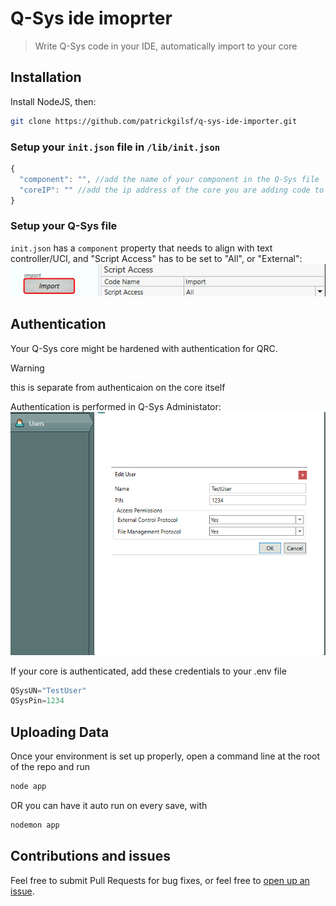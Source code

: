 # Q-Sys ide imoprter

> Write Q-Sys code in your IDE, automatically import to your core

## Installation

Install NodeJS, then:

```bash
git clone https://github.com/patrickgilsf/q-sys-ide-importer.git
```

### Setup your `init.json` file in `/lib/init.json`

```js
{
  "component": "", //add the name of your component in the Q-Sys file
  "coreIP": "" //add the ip address of the core you are adding code to
}
```

### Setup your Q-Sys file

`init.json` has a `component` property that needs to align with text controller/UCI, and "Script Access" has to be set to "All", or "External":
![Type Test](img/import_properties.png)

## Authentication

Your Q-Sys core might be hardened with authentication for QRC.
> [!WARNING]
> this is separate from authenticaion on the core itself

Authentication is performed in Q-Sys Administator:
![Image](img/qsys-admin.png)

If your core is authenticated, add these credentials to your .env file

```js
QSysUN="TestUser"
QSysPin=1234
```

## Uploading Data

Once your environment is set up properly, open a command line at the root of the repo and run

```js
node app
```

OR you can have it auto run on every save, with

```js
nodemon app
```

## Contributions and issues

Feel free to submit Pull Requests for bug fixes, or feel free to [open up an issue](https://github.com/patrickgilsf/q-sys-ide-importer/issues).
